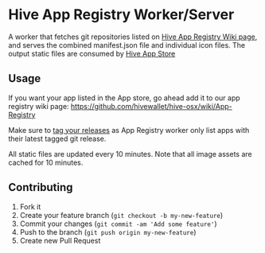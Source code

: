 Hive App Registry Worker/Server
============

A worker that fetches git repositories listed on [Hive App Registry Wiki page](https://github.com/hivewallet/hive-osx/wiki/App-Registry), and serves the combined manifest.json file and individual icon files. The output static files are consumed by [Hive App Store](https://github.com/hivewallet/app-store)

## Usage

If you want your app listed in the App store, go ahead add it to our app registry wiki page: https://github.com/hivewallet/hive-osx/wiki/App-Registry

Make sure to [tag your releases](http://git-scm.com/book/en/Git-Basics-Tagging) as App Registry worker only list apps with their latest tagged git release.

All static files are updated every 10 minutes. Note that all image assets are cached for 10 minutes.

## Contributing

1. Fork it
2. Create your feature branch (`git checkout -b my-new-feature`)
3. Commit your changes (`git commit -am 'Add some feature'`)
4. Push to the branch (`git push origin my-new-feature`)
5. Create new Pull Request
